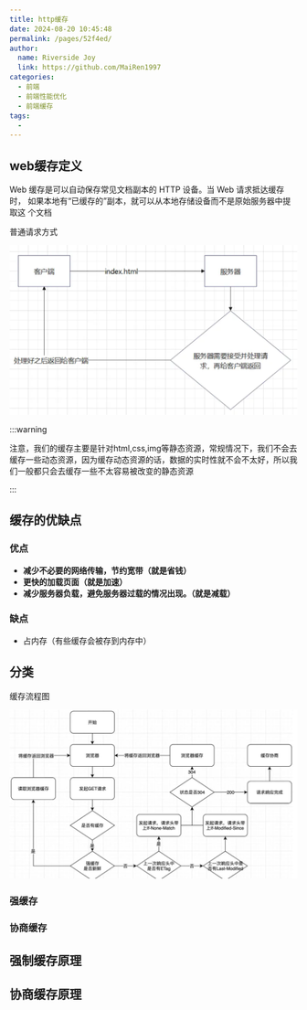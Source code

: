 ```yaml
---
title: http缓存
date: 2024-08-20 10:45:48
permalink: /pages/52f4ed/
author:
  name: Riverside Joy
  link: https://github.com/MaiRen1997
categories:
  - 前端
  - 前端性能优化
  - 前端缓存
tags:
  - 
---
```

## web缓存定义

Web 缓存是可以自动保存常见文档副本的 HTTP 设备。当 Web 请求抵达缓存时， 如果本地有“已缓存的”副本，就可以从本地存储设备而不是原始服务器中提取这 个文档

普通请求方式

![](./img/requestProgress.png)

:::warning

注意，我们的缓存主要是针对html,css,img等静态资源，常规情况下，我们不会去缓存一些动态资源，因为缓存动态资源的话，数据的实时性就不会不太好，所以我们一般都只会去缓存一些不太容易被改变的静态资源

:::

## 缓存的优缺点

### 优点

- **减少不必要的网络传输，节约宽带（就是省钱）**
- **更快的加载页面（就是加速）**
- **减少服务器负载，避免服务器过载的情况出现。（就是减载）**

### 缺点

- 占内存（有些缓存会被存到内存中）

## 分类

缓存流程图

![](./img/cacheProgress.png)

### 强缓存

### 协商缓存

## 强制缓存原理

## 协商缓存原理


